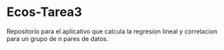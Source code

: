 # Ecos-Tarea3
Repositorio para el aplicativo que calcula la regresion lineal y correlacion para un grupo de n pares de datos.
